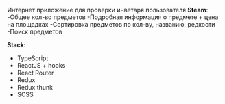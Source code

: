 Интернет приложение для проверки инветаря пользователя **Steam**:
-Общее кол-во предметов
-Подробная информация о предмете + цена на площадках
-Сортировка предметов по кол-ву, названию, редкости
-Поиск предметов

**Stack:**
+ TypeScript
+ ReactJS + hooks
+ React Router
+ Redux
+ Redux thunk
+ SCSS

